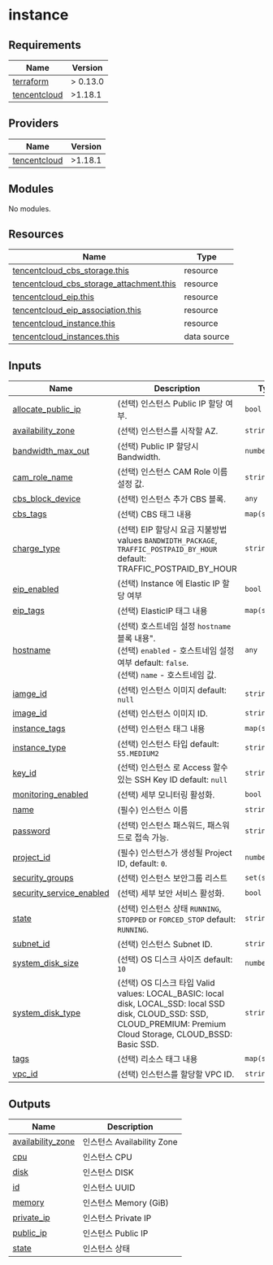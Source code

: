 # instance

<!-- BEGINNING OF PRE-COMMIT-TERRAFORM DOCS HOOK -->
## Requirements

| Name | Version |
|------|---------|
| <a name="requirement_terraform"></a> [terraform](#requirement\_terraform) | > 0.13.0 |
| <a name="requirement_tencentcloud"></a> [tencentcloud](#requirement\_tencentcloud) | >1.18.1 |

## Providers

| Name | Version |
|------|---------|
| <a name="provider_tencentcloud"></a> [tencentcloud](#provider\_tencentcloud) | >1.18.1 |

## Modules

No modules.

## Resources

| Name | Type |
|------|------|
| [tencentcloud_cbs_storage.this](https://registry.terraform.io/providers/tencentcloudstack/tencentcloud/latest/docs/resources/cbs_storage) | resource |
| [tencentcloud_cbs_storage_attachment.this](https://registry.terraform.io/providers/tencentcloudstack/tencentcloud/latest/docs/resources/cbs_storage_attachment) | resource |
| [tencentcloud_eip.this](https://registry.terraform.io/providers/tencentcloudstack/tencentcloud/latest/docs/resources/eip) | resource |
| [tencentcloud_eip_association.this](https://registry.terraform.io/providers/tencentcloudstack/tencentcloud/latest/docs/resources/eip_association) | resource |
| [tencentcloud_instance.this](https://registry.terraform.io/providers/tencentcloudstack/tencentcloud/latest/docs/resources/instance) | resource |
| [tencentcloud_instances.this](https://registry.terraform.io/providers/tencentcloudstack/tencentcloud/latest/docs/data-sources/instances) | data source |

## Inputs

| Name | Description | Type | Default | Required |
|------|-------------|------|---------|:--------:|
| <a name="input_allocate_public_ip"></a> [allocate\_public\_ip](#input\_allocate\_public\_ip) | (선택) 인스턴스 Public IP 할당 여부. | `bool` | `false` | no |
| <a name="input_availability_zone"></a> [availability\_zone](#input\_availability\_zone) | (선택) 인스턴스를 시작할 AZ. | `string` | `null` | no |
| <a name="input_bandwidth_max_out"></a> [bandwidth\_max\_out](#input\_bandwidth\_max\_out) | (선택) Public IP 할당시 Bandwidth. | `number` | `null` | no |
| <a name="input_cam_role_name"></a> [cam\_role\_name](#input\_cam\_role\_name) | (선택) 인스턴스 CAM Role 이름 설정 값. | `string` | `null` | no |
| <a name="input_cbs_block_device"></a> [cbs\_block\_device](#input\_cbs\_block\_device) | (선택) 인스턴스 추가 CBS 블록. | `any` | `{}` | no |
| <a name="input_cbs_tags"></a> [cbs\_tags](#input\_cbs\_tags) | (선택) CBS 태그 내용 | `map(string)` | `{}` | no |
| <a name="input_charge_type"></a> [charge\_type](#input\_charge\_type) | (선택) EIP 할당시 요금 지불방법 values `BANDWIDTH_PACKAGE`, `TRAFFIC_POSTPAID_BY_HOUR` default: TRAFFIC\_POSTPAID\_BY\_HOUR | `string` | `"TRAFFIC_POSTPAID_BY_HOUR"` | no |
| <a name="input_eip_enabled"></a> [eip\_enabled](#input\_eip\_enabled) | (선택) Instance 에 Elastic IP 할당 여부 | `bool` | `false` | no |
| <a name="input_eip_tags"></a> [eip\_tags](#input\_eip\_tags) | (선택) ElasticIP 태그 내용 | `map(string)` | `{}` | no |
| <a name="input_hostname"></a> [hostname](#input\_hostname) | (선택) 호스트네임 설정 `hostname` 블록 내용".<br>    (선택) `enabled` - 호스트네임 설정 여부 default: `false`.<br>    (선택) `name` - 호스트네임 값. | `any` | `null` | no |
| <a name="input_iamge_id"></a> [iamge\_id](#input\_iamge\_id) | (선택) 인스턴스 이미지 default: `null` | `string` | `null` | no |
| <a name="input_image_id"></a> [image\_id](#input\_image\_id) | (선택) 인스턴스 이미지 ID. | `string` | `null` | no |
| <a name="input_instance_tags"></a> [instance\_tags](#input\_instance\_tags) | (선택) 인스턴스 태그 내용 | `map(string)` | `{}` | no |
| <a name="input_instance_type"></a> [instance\_type](#input\_instance\_type) | (선택) 인스턴스 타입 default: `S5.MEDIUM2` | `string` | `"S5.MEDIUM2"` | no |
| <a name="input_key_id"></a> [key\_id](#input\_key\_id) | (선택) 인스턴스 로 Access 할수 있는 SSH Key ID default: `null` | `string` | `null` | no |
| <a name="input_monitoring_enabled"></a> [monitoring\_enabled](#input\_monitoring\_enabled) | (선택) 세부 모니터링 활성화. | `bool` | `false` | no |
| <a name="input_name"></a> [name](#input\_name) | (필수) 인스턴스 이름 | `string` | n/a | yes |
| <a name="input_password"></a> [password](#input\_password) | (선택) 인스턴스 패스워드, 패스워드로 접속 가능. | `string` | `null` | no |
| <a name="input_project_id"></a> [project\_id](#input\_project\_id) | (필수) 인스턴스가 생성될 Project ID, default: `0`. | `number` | `0` | no |
| <a name="input_security_groups"></a> [security\_groups](#input\_security\_groups) | (선택) 인스턴스 보안그룹 리스트 | `set(string)` | `[]` | no |
| <a name="input_security_service_enabled"></a> [security\_service\_enabled](#input\_security\_service\_enabled) | (선택) 세부 보안 서비스 활성화. | `bool` | `false` | no |
| <a name="input_state"></a> [state](#input\_state) | (선택) 인스턴스 상태 `RUNNING`, `STOPPED` or `FORCED_STOP` default: `RUNNING`. | `string` | `"RUNNING"` | no |
| <a name="input_subnet_id"></a> [subnet\_id](#input\_subnet\_id) | (선택) 인스턴스 Subnet ID. | `string` | `null` | no |
| <a name="input_system_disk_size"></a> [system\_disk\_size](#input\_system\_disk\_size) | (선택) OS 디스크 사이즈 default: `10` | `number` | `10` | no |
| <a name="input_system_disk_type"></a> [system\_disk\_type](#input\_system\_disk\_type) | (선택) OS 디스크 타입 Valid values: LOCAL\_BASIC: local disk, LOCAL\_SSD: local SSD disk, CLOUD\_SSD: SSD, CLOUD\_PREMIUM: Premium Cloud Storage, CLOUD\_BSSD: Basic SSD. | `string` | `null` | no |
| <a name="input_tags"></a> [tags](#input\_tags) | (선택) 리소스 태그 내용 | `map(string)` | `{}` | no |
| <a name="input_vpc_id"></a> [vpc\_id](#input\_vpc\_id) | (선택) 인스턴스를 할당할 VPC ID. | `string` | `null` | no |

## Outputs

| Name | Description |
|------|-------------|
| <a name="output_availability_zone"></a> [availability\_zone](#output\_availability\_zone) | 인스턴스 Availability Zone |
| <a name="output_cpu"></a> [cpu](#output\_cpu) | 인스턴스 CPU |
| <a name="output_disk"></a> [disk](#output\_disk) | 인스턴스 DISK |
| <a name="output_id"></a> [id](#output\_id) | 인스턴스 UUID |
| <a name="output_memory"></a> [memory](#output\_memory) | 인스턴스 Memory (GiB) |
| <a name="output_private_ip"></a> [private\_ip](#output\_private\_ip) | 인스턴스 Private IP |
| <a name="output_public_ip"></a> [public\_ip](#output\_public\_ip) | 인스턴스 Public IP |
| <a name="output_state"></a> [state](#output\_state) | 인스턴스 상태 |
<!-- END OF PRE-COMMIT-TERRAFORM DOCS HOOK -->
